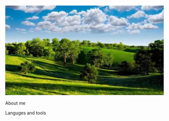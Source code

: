 ![Header](https://github.com/Jony2Good/Jony2Good/blob/main/assets/%D0%9B%D0%BE%D0%B3%D0%BE-two.jpg)





About me

Languges and tools


